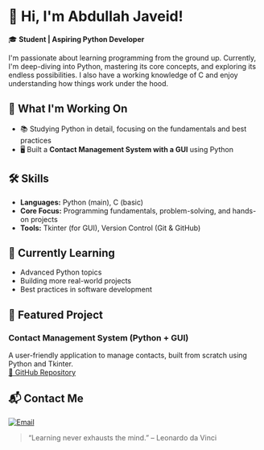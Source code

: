 # 👋 Hi, I'm Abdullah Javeid!

🎓 **Student | Aspiring Python Developer**

I'm passionate about learning programming from the ground up. Currently, I'm deep-diving into Python, mastering its core concepts, and exploring its endless possibilities. I also have a working knowledge of C and enjoy understanding how things work under the hood.

## 🚀 What I'm Working On

- 📚 Studying Python in detail, focusing on the fundamentals and best practices
- 🖥️ Built a **Contact Management System with a GUI** using Python

## 🛠️ Skills

- **Languages:** Python (main), C (basic)
- **Core Focus:** Programming fundamentals, problem-solving, and hands-on projects
- **Tools:** Tkinter (for GUI), Version Control (Git & GitHub)

## 🌱 Currently Learning

- Advanced Python topics
- Building more real-world projects
- Best practices in software development

## 📌 Featured Project

### Contact Management System (Python + GUI)
A user-friendly application to manage contacts, built from scratch using Python and Tkinter.  
[🔗 GitHub Repository](https://github.com/AbdullahJaveid/Contact_Managment_System_Using_python)

## 📬 Contact Me

[![Email](https://img.shields.io/badge/Email-D14836?style=flat&logo=gmail&logoColor=white)](mailto:mabdullahjaved203@gmail.com)

> “Learning never exhausts the mind.” – Leonardo da Vinci
